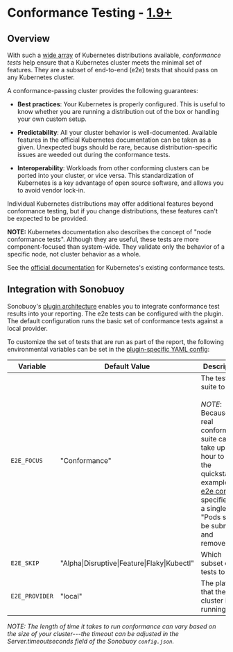 # Conformance Testing - [1.9+][6]

## Overview

With such a [wide array][2] of Kubernetes distributions available, *conformance tests* help ensure that a Kubernetes cluster meets the minimal set of features. They are a subset of end-to-end (e2e) tests that should pass on any Kubernetes cluster.

A conformance-passing cluster provides the following guarantees:

* **Best practices**: Your Kubernetes is properly configured. This is useful to know whether you are running a distribution out of the box or handling your own custom setup.

* **Predictability**: All your cluster behavior is well-documented. Available features in the official Kubernetes documentation can be taken as a given. Unexpected bugs should be rare, because distribution-specific issues are weeded out during the conformance tests.

* **Interoperability**: Workloads from other conforming clusters can be ported into your cluster, or vice versa. This standardization of Kubernetes is a key advantage of open source software, and allows you to avoid vendor lock-in.

Individual Kubernetes distributions may offer additional features beyond conformance testing, but if you change distributions, these features can't be expected to be provided.

**NOTE:** Kubernetes documentation also describes the concept of "node conformance tests". Although they are useful, these tests are more component-focused than system-wide. They validate only the behavior of a specific node, not cluster behavior as a whole.

See the [official documentation][4] for Kubernetes's existing conformance tests.

## Integration with Sonobuoy

Sonobuoy's [plugin architecture][5] enables you to integrate conformance test results into your reporting.  The e2e tests can be configured with the plugin. The default configuration runs the basic set of conformance tests against a local provider.

To customize the set of tests that are run as part of the report, the following environmental variables can be set in the [plugin-specific YAML config][7]:

| Variable | Default Value | Description |
|---|---|---|
| `E2E_FOCUS` | "Conformance" | The test suite to run.<br><br>*NOTE*: Because the real conformance suite can take up to an hour to run, the quickstart example's [e2e config][8] specifies just a single test, "Pods should be submitted and removed". |
| `E2E_SKIP` | "Alpha&#124;Disruptive&#124;Feature&#124;Flaky&#124;Kubectl" | Which subset of tests to skip |
| `E2E_PROVIDER` | "local" | The platform that the cluster is running on |

*NOTE: The length of time it takes to run conformance can vary based on the size of your cluster---the timeout can be adjusted in the Server.timeoutseconds field of the Sonobuoy `config.json`.*

[0]: #overview
[1]: #integration-with-sonobuoy
[2]: https://docs.google.com/spreadsheets/d/1LxSqBzjOxfGx3cmtZ4EbB_BGCxT_wlxW_xgHVVa23es/edit#gid=0
[3]: https://kubernetes.io/docs/admin/node-conformance/
[4]: https://github.com/kubernetes/community/blob/master/contributors/devel/e2e-tests.md#conformance-tests
[5]: plugins.md
[6]: https://github.com/kubernetes/kubernetes/issues/49313
[7]: ../plugins.d/e2e.tmpl
[8]: ../examples/quickstart.yaml#L133
